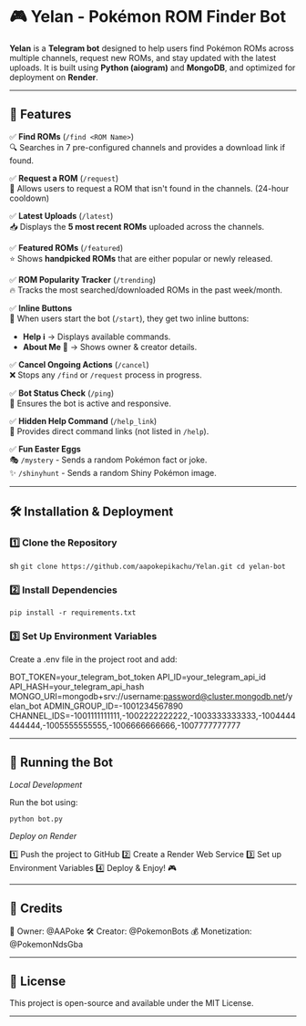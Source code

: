 # 🎮 Yelan - Pokémon ROM Finder Bot

**Yelan** is a **Telegram bot** designed to help users find Pokémon ROMs across multiple channels, request new ROMs, and stay updated with the latest uploads. It is built using **Python (aiogram)** and **MongoDB**, and optimized for deployment on **Render**.

---

## 🚀 Features

✅ **Find ROMs** (`/find <ROM Name>`)  
🔍 Searches in 7 pre-configured channels and provides a download link if found.  

✅ **Request a ROM** (`/request`)  
📩 Allows users to request a ROM that isn't found in the channels. (24-hour cooldown)  

✅ **Latest Uploads** (`/latest`)  
📥 Displays the **5 most recent ROMs** uploaded across the channels.  

✅ **Featured ROMs** (`/featured`)  
⭐ Shows **handpicked ROMs** that are either popular or newly released.  

✅ **ROM Popularity Tracker** (`/trending`)  
🔥 Tracks the most searched/downloaded ROMs in the past week/month.  

✅ **Inline Buttons**  
📌 When users start the bot (`/start`), they get two inline buttons:  
   - **Help ℹ️** → Displays available commands.  
   - **About Me 🤗** → Shows owner & creator details.  

✅ **Cancel Ongoing Actions** (`/cancel`)  
❌ Stops any `/find` or `/request` process in progress.  

✅ **Bot Status Check** (`/ping`)  
📡 Ensures the bot is active and responsive.  

✅ **Hidden Help Command** (`/help_link`)  
🔗 Provides direct command links (not listed in `/help`).  

✅ **Fun Easter Eggs**  
🎭 `/mystery` - Sends a random Pokémon fact or joke.  
✨ `/shinyhunt` - Sends a random Shiny Pokémon image.  

---

## 🛠 Installation & Deployment

### **1️⃣ Clone the Repository**
sh
`git clone https://github.com/aapokepikachu/Yelan.git
cd yelan-bot`

### **2️⃣ Install Dependencies**

`pip install -r requirements.txt`

### **3️⃣ Set Up Environment Variables**

Create a .env file in the project root and add:

BOT_TOKEN=your_telegram_bot_token
API_ID=your_telegram_api_id
API_HASH=your_telegram_api_hash
MONGO_URI=mongodb+srv://username:password@cluster.mongodb.net/yelan_bot
ADMIN_GROUP_ID=-1001234567890
CHANNEL_IDS=-1001111111111,-1002222222222,-1003333333333,-1004444444444,-1005555555555,-1006666666666,-1007777777777


---

## 🚀 Running the Bot

*Local Development*

Run the bot using:

`python bot.py`

*Deploy on Render*

1️⃣ Push the project to GitHub
2️⃣ Create a Render Web Service
3️⃣ Set up Environment Variables
4️⃣ Deploy & Enjoy! 🎮


---

## 🤝 Credits

👤 Owner: @AAPoke
🛠 Creator: @PokemonBots
💰 Monetization: @PokemonNdsGba



---

## 📜 License

This project is open-source and available under the MIT License.

---
